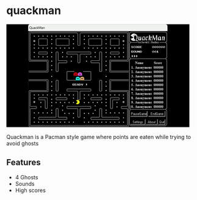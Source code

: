 # quackman

![Brickem Gameplay](quackman_gameplay.gif)

Quackman is a Pacman style game where points are eaten while trying to avoid ghosts

## Features
- 4 Ghosts
- Sounds
- High scores
